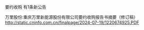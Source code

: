 要约收购 有1条新公告 

万里股份:重庆万里新能源股份有限公司要约收购报告书摘要（修订稿） http://static.cninfo.com.cn/finalpage/2024-07-19/1220674925.PDF 


